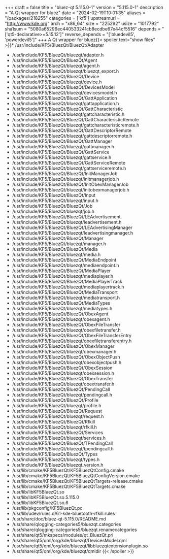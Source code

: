 +++
draft = false
title = "bluez-qt 5.115.0-1"
version = "5.115.0-1"
description = "A Qt wrapper for bluez"
date = "2024-02-19T10:01:35"
aliases = "/packages/218255"
categories = ['kf5']
upstreamurl = "http://www.kde.org"
arch = "x86_64"
size = "225292"
usize = "1017792"
sha1sum = "5080a65296ec440533241cb8ecdbe67e44cf5516"
depends = "['qt5-declarative>=5.15.12']"
reverse_depends = "['bluedevil5', 'powerdevil5']"
+++
A Qt wrapper for bluez{{< spoiler text="show files" >}}* /usr/include/KF5/BluezQt/BluezQt/Adapter
* /usr/include/KF5/BluezQt/bluezqt/adapter.h
* /usr/include/KF5/BluezQt/BluezQt/Agent
* /usr/include/KF5/BluezQt/bluezqt/agent.h
* /usr/include/KF5/BluezQt/bluezqt/bluezqt_export.h
* /usr/include/KF5/BluezQt/BluezQt/Device
* /usr/include/KF5/BluezQt/bluezqt/device.h
* /usr/include/KF5/BluezQt/BluezQt/DevicesModel
* /usr/include/KF5/BluezQt/bluezqt/devicesmodel.h
* /usr/include/KF5/BluezQt/BluezQt/GattApplication
* /usr/include/KF5/BluezQt/bluezqt/gattapplication.h
* /usr/include/KF5/BluezQt/BluezQt/GattCharacteristic
* /usr/include/KF5/BluezQt/bluezqt/gattcharacteristic.h
* /usr/include/KF5/BluezQt/BluezQt/GattCharacteristicRemote
* /usr/include/KF5/BluezQt/bluezqt/gattcharacteristicremote.h
* /usr/include/KF5/BluezQt/BluezQt/GattDescriptorRemote
* /usr/include/KF5/BluezQt/bluezqt/gattdescriptorremote.h
* /usr/include/KF5/BluezQt/BluezQt/GattManager
* /usr/include/KF5/BluezQt/bluezqt/gattmanager.h
* /usr/include/KF5/BluezQt/BluezQt/GattService
* /usr/include/KF5/BluezQt/bluezqt/gattservice.h
* /usr/include/KF5/BluezQt/BluezQt/GattServiceRemote
* /usr/include/KF5/BluezQt/bluezqt/gattserviceremote.h
* /usr/include/KF5/BluezQt/BluezQt/InitManagerJob
* /usr/include/KF5/BluezQt/bluezqt/initmanagerjob.h
* /usr/include/KF5/BluezQt/BluezQt/InitObexManagerJob
* /usr/include/KF5/BluezQt/bluezqt/initobexmanagerjob.h
* /usr/include/KF5/BluezQt/BluezQt/Input
* /usr/include/KF5/BluezQt/bluezqt/input.h
* /usr/include/KF5/BluezQt/BluezQt/Job
* /usr/include/KF5/BluezQt/bluezqt/job.h
* /usr/include/KF5/BluezQt/BluezQt/LEAdvertisement
* /usr/include/KF5/BluezQt/bluezqt/leadvertisement.h
* /usr/include/KF5/BluezQt/BluezQt/LEAdvertisingManager
* /usr/include/KF5/BluezQt/bluezqt/leadvertisingmanager.h
* /usr/include/KF5/BluezQt/BluezQt/Manager
* /usr/include/KF5/BluezQt/bluezqt/manager.h
* /usr/include/KF5/BluezQt/BluezQt/Media
* /usr/include/KF5/BluezQt/bluezqt/media.h
* /usr/include/KF5/BluezQt/BluezQt/MediaEndpoint
* /usr/include/KF5/BluezQt/bluezqt/mediaendpoint.h
* /usr/include/KF5/BluezQt/BluezQt/MediaPlayer
* /usr/include/KF5/BluezQt/bluezqt/mediaplayer.h
* /usr/include/KF5/BluezQt/BluezQt/MediaPlayerTrack
* /usr/include/KF5/BluezQt/bluezqt/mediaplayertrack.h
* /usr/include/KF5/BluezQt/BluezQt/MediaTransport
* /usr/include/KF5/BluezQt/bluezqt/mediatransport.h
* /usr/include/KF5/BluezQt/BluezQt/MediaTypes
* /usr/include/KF5/BluezQt/bluezqt/mediatypes.h
* /usr/include/KF5/BluezQt/BluezQt/ObexAgent
* /usr/include/KF5/BluezQt/bluezqt/obexagent.h
* /usr/include/KF5/BluezQt/BluezQt/ObexFileTransfer
* /usr/include/KF5/BluezQt/bluezqt/obexfiletransfer.h
* /usr/include/KF5/BluezQt/BluezQt/ObexFileTransferEntry
* /usr/include/KF5/BluezQt/bluezqt/obexfiletransferentry.h
* /usr/include/KF5/BluezQt/BluezQt/ObexManager
* /usr/include/KF5/BluezQt/bluezqt/obexmanager.h
* /usr/include/KF5/BluezQt/BluezQt/ObexObjectPush
* /usr/include/KF5/BluezQt/bluezqt/obexobjectpush.h
* /usr/include/KF5/BluezQt/BluezQt/ObexSession
* /usr/include/KF5/BluezQt/bluezqt/obexsession.h
* /usr/include/KF5/BluezQt/BluezQt/ObexTransfer
* /usr/include/KF5/BluezQt/bluezqt/obextransfer.h
* /usr/include/KF5/BluezQt/BluezQt/PendingCall
* /usr/include/KF5/BluezQt/bluezqt/pendingcall.h
* /usr/include/KF5/BluezQt/BluezQt/Profile
* /usr/include/KF5/BluezQt/bluezqt/profile.h
* /usr/include/KF5/BluezQt/BluezQt/Request
* /usr/include/KF5/BluezQt/bluezqt/request.h
* /usr/include/KF5/BluezQt/BluezQt/Rfkill
* /usr/include/KF5/BluezQt/bluezqt/rfkill.h
* /usr/include/KF5/BluezQt/BluezQt/Services
* /usr/include/KF5/BluezQt/bluezqt/services.h
* /usr/include/KF5/BluezQt/BluezQt/TPendingCall
* /usr/include/KF5/BluezQt/bluezqt/tpendingcall.h
* /usr/include/KF5/BluezQt/BluezQt/Types
* /usr/include/KF5/BluezQt/bluezqt/types.h
* /usr/include/KF5/BluezQt/bluezqt_version.h
* /usr/lib/cmake/KF5BluezQt/KF5BluezQtConfig.cmake
* /usr/lib/cmake/KF5BluezQt/KF5BluezQtConfigVersion.cmake
* /usr/lib/cmake/KF5BluezQt/KF5BluezQtTargets-release.cmake
* /usr/lib/cmake/KF5BluezQt/KF5BluezQtTargets.cmake
* /usr/lib/libKF5BluezQt.so
* /usr/lib/libKF5BluezQt.so.5.115.0
* /usr/lib/libKF5BluezQt.so.6
* /usr/lib/pkgconfig/KF5BluezQt.pc
* /usr/lib/udev/rules.d/61-kde-bluetooth-rfkill.rules
* /usr/share/doc/bluez-qt-5.115.0/README.md
* /usr/share/qlogging-categories5/bluezqt.categories
* /usr/share/qlogging-categories5/bluezqt.renamecategories
* /usr/share/qt5/mkspecs/modules/qt_BluezQt.pri
* /usr/share/qt5/qml/org/kde/bluezqt/DevicesModel.qml
* /usr/share/qt5/qml/org/kde/bluezqt/libbluezqtextensionplugin.so
* /usr/share/qt5/qml/org/kde/bluezqt/qmldir
{{< /spoiler >}}